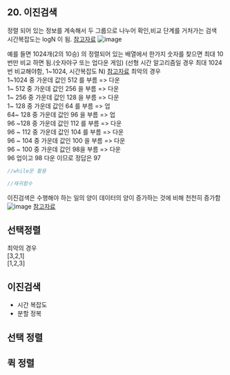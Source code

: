 ## 20. 이진검색

정렬 되어 있는 정보를 계속해서 두 그룹으로 나누어 확인,비교 단계를 거처가는 검색  
시간복잡도는 logN 이 됨.  [참고자료](https://developercc.tistory.com/1)
![image](https://user-images.githubusercontent.com/82391607/169180137-ddf70220-adf0-440a-9f64-889066810808.png)

예를 들면 1024개(2의 10승) 의 정렬되어 있는 배열에서 한가지 숫자를 찾으면 최대 10번만 비교 하면 됨.(숫자야구 또는 업다운 게임)
(선형 시간 알고리즘일 경우 최대 1024번 비교해야함, 1~1024, 시간복잡도 N)  [참고자료](https://yoongrammer.tistory.com/75?category=987044)
최악의 경우  
1~1024 중 가운데 값인 512 를 부름 => 다운  
1~ 512 중 가운데 값인 256 을 부름 => 다운  
1~ 256 중 가운데 값인 128 을 부름 => 다운  
1~ 128 중 가운데 값인 64  를 부름 => 업  
64~ 128 중 가운데 값인 96  을 부름 => 업  
96 ~128 중 가운데 값인 112 를 부름 => 다운  
96 ~ 112 중 가운데 값인 104 를 부름 => 다운  
96 ~ 104 중 가운데 값인 100 을 부름 => 다운  
96 ~ 100 중 가운데 값인 98을 부름 => 다운  
96 업이고 98 다운 이므로 정답은 97
```java
//while문 활용

//재귀함수
```
이진검색은 수행해야 하는 일의 양이 데이터의 양이 증가하는 것에 비해 천천히 증가함  
![image](https://user-images.githubusercontent.com/82391607/169180484-9284b304-818d-4273-a55c-0cc4ef845c94.png)
[참고자료](https://m.blog.naver.com/PostView.naver?isHttpsRedirect=true&blogId=foat3376&logNo=70172946882)

## 선택정렬
최악의 경우  
[3,2,1]  
[1,2,3]  




## 이진검색
 - 시간 복잡도
 - 분할 정복
## 선택 정렬

## 퀵 정렬
